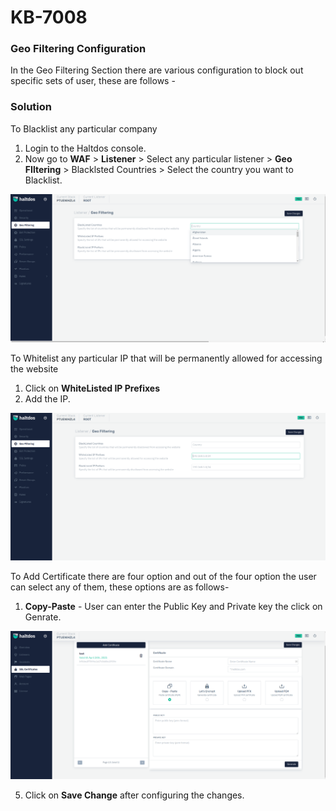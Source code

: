 # KB-7008


### Geo Filtering Configuration

In the Geo Filtering Section there are various configuration to block out specific sets of user, these are follows -  

### Solution

To Blacklist any particular company

1. Login to the Haltdos console.
2. Now go to **WAF** > **Listener** > Select any particular listener > **Geo FIltering** > Blacklsted Countries > Select the country you want to Blacklist.

![sslCert](/img/pro-waf/kb/blackCountry.png)

To Whitelist any particular IP that will be permanently allowed for accessing the website 

1. Click on **WhiteListed IP Prefixes**
2. Add the IP.

![sslCert](/img/pro-waf/kb/whitelist.png)



To Add Certificate there are four option and out of the four option the user can select any of them, these options are as follows-

1. **Copy-Paste** - User can enter the Public Key and Private key the click on Genrate.

![SSL Copy-Paste](/img/pro-waf/kb/copyPaste.png)


5. Click on **Save Change** after configuring the changes.


